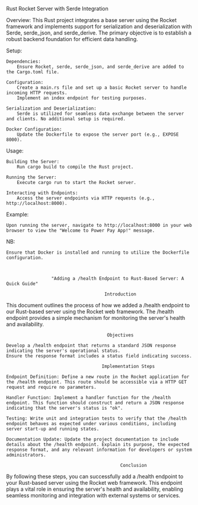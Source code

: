 
Rust Rocket Server with Serde Integration

Overview:
This Rust project integrates a base server using the Rocket framework and implements support for serialization and deserialization with Serde, serde_json, and serde_derive. The primary objective is to establish a robust backend foundation for efficient data handling.

Setup:

    Dependencies:
        Ensure Rocket, serde, serde_json, and serde_derive are added to the Cargo.toml file.

    Configuration:
        Create a main.rs file and set up a basic Rocket server to handle incoming HTTP requests.
        Implement an index endpoint for testing purposes.

    Serialization and Deserialization:
        Serde is utilized for seamless data exchange between the server and clients. No additional setup is required.

    Docker Configuration:
        Update the Dockerfile to expose the server port (e.g., EXPOSE 8000).

Usage:

    Building the Server:
        Run cargo build to compile the Rust project.

    Running the Server:
        Execute cargo run to start the Rocket server.

    Interacting with Endpoints:
        Access the server endpoints via HTTP requests (e.g., http://localhost:8000).

Example:

    Upon running the server, navigate to http://localhost:8000 in your web browser to view the "Welcome to Power Pay App!" message.

NB:

    Ensure that Docker is installed and running to utilize the Dockerfile configuration.
    


                     "Adding a /health Endpoint to Rust-Based Server: A Quick Guide"
                                         
                                         Introduction

This document outlines the process of how we added a /health endpoint to our Rust-based server using the Rocket web framework. The /health endpoint provides a simple mechanism for monitoring the server's health and availability.

                                          Objectives

    Develop a /health endpoint that returns a standard JSON response indicating the server's operational status.
    Ensure the response format includes a status field indicating success.

                                        Implementation Steps

    Endpoint Definition: Define a new route in the Rocket application for the /health endpoint. This route should be accessible via a HTTP GET request and require no parameters.

    Handler Function: Implement a handler function for the /health endpoint. This function should construct and return a JSON response indicating that the server's status is "ok".

    Testing: Write unit and integration tests to verify that the /health endpoint behaves as expected under various conditions, including server start-up and running states.

    Documentation Update: Update the project documentation to include details about the /health endpoint. Explain its purpose, the expected response format, and any relevant information for developers or system administrators.

                                               Conclusion

By following these steps, you can successfully add a /health endpoint to your Rust-based server using the Rocket web framework. This endpoint plays a vital role in ensuring the server's health and availability, enabling seamless monitoring and integration with external systems or services.